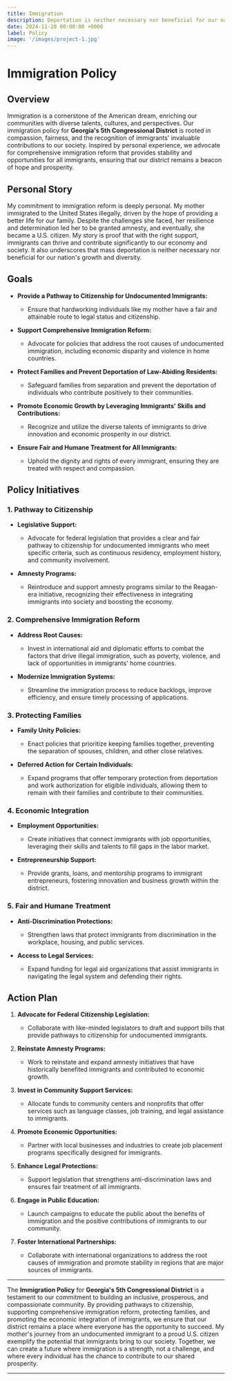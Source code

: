 ```yaml
---
title: Immigration
description: Deportation is neither necessary nor beneficial for our nation's growth and diversity.
date: 2024-11-28 00:00:00 +0000
label: Policy
image: '/images/project-1.jpg'
---
```


# Immigration Policy

## Overview

Immigration is a cornerstone of the American dream, enriching our communities with diverse talents, cultures, and perspectives. Our immigration policy for **Georgia's 5th Congressional District** is rooted in compassion, fairness, and the recognition of immigrants' invaluable contributions to our society. Inspired by personal experience, we advocate for comprehensive immigration reform that provides stability and opportunities for all immigrants, ensuring that our district remains a beacon of hope and prosperity.

## Personal Story

My commitment to immigration reform is deeply personal. My mother immigrated to the United States illegally, driven by the hope of providing a better life for our family. Despite the challenges she faced, her resilience and determination led her to be granted amnesty, and eventually, she became a U.S. citizen. My story is proof that with the right support, immigrants can thrive and contribute significantly to our economy and society. It also underscores that mass deportation is neither necessary nor beneficial for our nation's growth and diversity.

## Goals

- **Provide a Pathway to Citizenship for Undocumented Immigrants:**
  - Ensure that hardworking individuals like my mother have a fair and attainable route to legal status and citizenship.
  
- **Support Comprehensive Immigration Reform:**
  - Advocate for policies that address the root causes of undocumented immigration, including economic disparity and violence in home countries.
  
- **Protect Families and Prevent Deportation of Law-Abiding Residents:**
  - Safeguard families from separation and prevent the deportation of individuals who contribute positively to their communities.
  
- **Promote Economic Growth by Leveraging Immigrants' Skills and Contributions:**
  - Recognize and utilize the diverse talents of immigrants to drive innovation and economic prosperity in our district.
  
- **Ensure Fair and Humane Treatment for All Immigrants:**
  - Uphold the dignity and rights of every immigrant, ensuring they are treated with respect and compassion.

## Policy Initiatives

### 1. Pathway to Citizenship

- **Legislative Support:**
  - Advocate for federal legislation that provides a clear and fair pathway to citizenship for undocumented immigrants who meet specific criteria, such as continuous residency, employment history, and community involvement.
  
- **Amnesty Programs:**
  - Reintroduce and support amnesty programs similar to the Reagan-era initiative, recognizing their effectiveness in integrating immigrants into society and boosting the economy.

### 2. Comprehensive Immigration Reform

- **Address Root Causes:**
  - Invest in international aid and diplomatic efforts to combat the factors that drive illegal immigration, such as poverty, violence, and lack of opportunities in immigrants' home countries.
  
- **Modernize Immigration Systems:**
  - Streamline the immigration process to reduce backlogs, improve efficiency, and ensure timely processing of applications.

### 3. Protecting Families

- **Family Unity Policies:**
  - Enact policies that prioritize keeping families together, preventing the separation of spouses, children, and other close relatives.
  
- **Deferred Action for Certain Individuals:**
  - Expand programs that offer temporary protection from deportation and work authorization for eligible individuals, allowing them to remain with their families and contribute to their communities.

### 4. Economic Integration

- **Employment Opportunities:**
  - Create initiatives that connect immigrants with job opportunities, leveraging their skills and talents to fill gaps in the labor market.
  
- **Entrepreneurship Support:**
  - Provide grants, loans, and mentorship programs to immigrant entrepreneurs, fostering innovation and business growth within the district.

### 5. Fair and Humane Treatment

- **Anti-Discrimination Protections:**
  - Strengthen laws that protect immigrants from discrimination in the workplace, housing, and public services.
  
- **Access to Legal Services:**
  - Expand funding for legal aid organizations that assist immigrants in navigating the legal system and defending their rights.

## Action Plan

1. **Advocate for Federal Citizenship Legislation:**
   - Collaborate with like-minded legislators to draft and support bills that provide pathways to citizenship for undocumented immigrants.
   
2. **Reinstate Amnesty Programs:**
   - Work to reinstate and expand amnesty initiatives that have historically benefited immigrants and contributed to economic growth.
   
3. **Invest in Community Support Services:**
   - Allocate funds to community centers and nonprofits that offer services such as language classes, job training, and legal assistance to immigrants.
   
4. **Promote Economic Opportunities:**
   - Partner with local businesses and industries to create job placement programs specifically designed for immigrants.
   
5. **Enhance Legal Protections:**
   - Support legislation that strengthens anti-discrimination laws and ensures fair treatment of all immigrants.
   
6. **Engage in Public Education:**
   - Launch campaigns to educate the public about the benefits of immigration and the positive contributions of immigrants to our community.
   
7. **Foster International Partnerships:**
   - Collaborate with international organizations to address the root causes of immigration and promote stability in regions that are major sources of immigrants.

---

The **Immigration Policy** for **Georgia's 5th Congressional District** is a testament to our commitment to building an inclusive, prosperous, and compassionate community. By providing pathways to citizenship, supporting comprehensive immigration reform, protecting families, and promoting the economic integration of immigrants, we ensure that our district remains a place where everyone has the opportunity to succeed. My mother's journey from an undocumented immigrant to a proud U.S. citizen exemplify the potential that immigrants bring to our society. Together, we can create a future where immigration is a strength, not a challenge, and where every individual has the chance to contribute to our shared prosperity.

---
